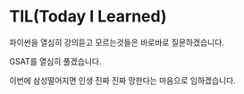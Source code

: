 # TIL(Today I Learned)
파이썬을 열심히 강의듣고 모르는것들은 바로바로 질문하겠습니다.

GSAT를 열심히 풀겠습니다. 

이번에 삼성떨어지면 인생 진짜 진짜 망한다는 마음으로 임하겠습니다.